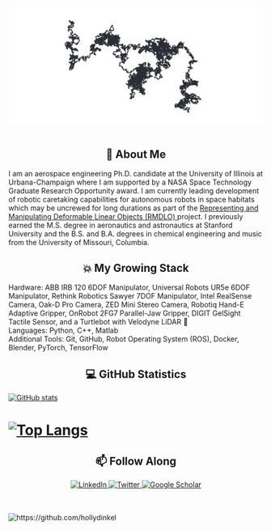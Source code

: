 <br>
<div align="center">
  <img src="https://github.com/hollydinkel/hollydinkel/blob/main/random_walk.jpg" alt="banner" width="700px"/>
</div>
<br>

<h2 align="center">🚀 About Me </h2>
<p align="left">
I am an aerospace engineering Ph.D. candidate at the University of Illinois at Urbana-Champaign where I am supported by a NASA Space Technology Graduate Research Opportunity award. I am currently leading development of robotic caretaking capabilities for autonomous robots in space habitats which may be uncrewed for long durations as part of the <a href="https://github.com/RMDLO"> Representing and Manipulating Deformable Linear Objects (RMDLO) </a> project. I previously earned the M.S. degree in aeronautics and astronautics at Stanford University and the B.S. and B.A. degrees in chemical engineering and music from the University of Missouri, Columbia.  

<h2 align="center">💥 My Growing Stack</h2>
Hardware: ABB IRB 120 6DOF Manipulator, Universal Robots UR5e 6DOF Manipulator, Rethink Robotics Sawyer 7DOF Manipulator, Intel RealSense Camera, Oak-D Pro Camera, ZED Mini Stereo Camera, Robotiq Hand-E Adaptive Gripper, OnRobot 2FG7 Parallel-Jaw Gripper, DIGIT GelSight Tactile Sensor, and a Turtlebot with Velodyne LiDAR 🐢 
<br>
Languages: Python, C++, Matlab
<br>
Additional Tools: Git, GitHub, Robot Operating System (ROS), Docker, Blender, PyTorch, TensorFlow
  
<h2  align="center">💻 GitHub Statistics </h2>

[![GitHub stats](https://github-readme-stats.vercel.app/api?username=hollydinkel&count_private=true)](https://github.com/hollydinkel)
# [![Top Langs](https://github-readme-stats.vercel.app/api/top-langs/?username=hollydinkel&layout=compact&langs_count=6&count_private=true)](https://github.com/hollydinkel)

<h2  align="center">📫 Follow Along </h2>
<p align="center">
<a target="_blank" href="https://www.linkedin.com/in/hollydinkel">
  <img src="https://edent.github.io/SuperTinyIcons/images/svg/linkedin.svg" width="50px" title="LinkedIn"/>
</a>
<a target="_blank" href="https://twitter.com/Jefferson_Aero">
  <img src="https://edent.github.io/SuperTinyIcons/images/svg/twitter.svg" width="50px" title="Twitter"/>
</a>
<a target="_blank" href="https://scholar.google.com/citations?user=5LW2KOkAAAAJ&hl=en&oi=ao">
  <img src="https://edent.github.io/SuperTinyIcons/images/svg/google_scholar.svg" width="50px" title="Google Scholar"/>
</a>
  
</p>
 <br> <br>
  <img src="https://komarev.com/ghpvc/?username=hollydinkel" alt="https://github.com/hollydinkel" />
</p>
